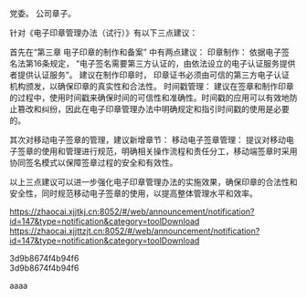 


党委。
公司章子。


针对《电子印章管理办法（试行）》有以下三点建议：

首先在“第三章 电子印章的制作和备案” 中有两点建议：
印章制作： 依据电子签名法第16条规定， “电子签名需要第三方认证的，由依法设立的电子认证服务提供者提供认证服务”。 建议在制作印章时， 印章证书必须由可信的第三方电子认证机构颁发，以确保印章的真实性和合法性。
时间戳管理： 建议在签章和制作印章的过程中，使用时间戳来确保时间的可信性和准确性。时间戳的应用可以有效地防止篡改和纠纷，因此在电子印章管理办法中明确规定和指引时间戳的使用是必要的。

其次对移动电子签章的管理，建议新增章节：
移动电子签章管理： 提议对移动电子签章的使用和管理进行规范，明确相关操作流程和责任分工，移动端签章时采用协同签名模式以保障签章过程的安全和有效性。

以上三点建议可以进一步强化电子印章管理办法的实施效果，确保印章的合法性和安全性，同时规范移动电子签章的使用，以提高整体管理水平和效率。




https://zhaocai.xjjtkj.cn:8052/#/web/announcement/notification?id=147&type=notification&category=toolDownload  
https://zhaocai.xjjttzjt.cn:8052/#/web/announcement/notification?id=147&type=notification&category=toolDownload  



3d9b8674f4b94f6  
3d9b8674f4b94f6  

aaaa